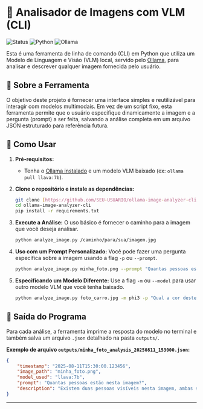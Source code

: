 # 🤖 Analisador de Imagens com VLM (CLI)

![Status](https://img.shields.io/badge/status-funcional-green)
![Python](https://img.shields.io/badge/python-3.8+-blue?logo=python)
![Ollama](https://img.shields.io/badge/Ollama-1.0-lightgrey)

Esta é uma ferramenta de linha de comando (CLI) em Python que utiliza um Modelo de Linguagem e Visão (VLM) local, servido pelo [Ollama](https://ollama.com/), para analisar e descrever qualquer imagem fornecida pelo usuário.

## 📜 Sobre a Ferramenta

O objetivo deste projeto é fornecer uma interface simples e reutilizável para interagir com modelos multimodais. Em vez de um script fixo, esta ferramenta permite que o usuário especifique dinamicamente a imagem e a pergunta (prompt) a ser feita, salvando a análise completa em um arquivo JSON estruturado para referência futura.

## 🚀 Como Usar

1.  **Pré-requisitos:**
    * Tenha o [Ollama instalado](https://ollama.com/) e um modelo VLM baixado (ex: `ollama pull llava:7b`).

2.  **Clone o repositório e instale as dependências:**
    ```bash
    git clone [https://github.com/SEU-USUARIO/ollama-image-analyzer-cli.git](https://github.com/SEU-USUARIO/ollama-image-analyzer-cli.git)
    cd ollama-image-analyzer-cli
    pip install -r requirements.txt
    ```

3.  **Execute a Análise:**
    O uso básico é fornecer o caminho para a imagem que você deseja analisar.

    ```bash
    python analyze_image.py /caminho/para/sua/imagem.jpg
    ```

4.  **Uso com um Prompt Personalizado:**
    Você pode fazer uma pergunta específica sobre a imagem usando a flag `-p` ou `--prompt`.

    ```bash
    python analyze_image.py minha_foto.png --prompt "Quantas pessoas estão nesta imagem?"
    ```

5.  **Especificando um Modelo Diferente:**
    Use a flag `-m` ou `--model` para usar outro modelo VLM que você tenha baixado.
    ```bash
    python analyze_image.py foto_carro.jpg -m phi3 -p "Qual a cor deste carro?"
    ```

## 📄 Saída do Programa

Para cada análise, a ferramenta imprime a resposta do modelo no terminal e também salva um arquivo `.json` detalhado na pasta `outputs/`.

**Exemplo de arquivo `outputs/minha_foto_analysis_20250811_153000.json`:**
```json
{
    "timestamp": "2025-08-11T15:30:00.123456",
    "image_path": "minha_foto.png",
    "model_used": "llava:7b",
    "prompt": "Quantas pessoas estão nesta imagem?",
    "description": "Existem duas pessoas visíveis nesta imagem, ambas sentadas em um banco de praça."
}
```
---
